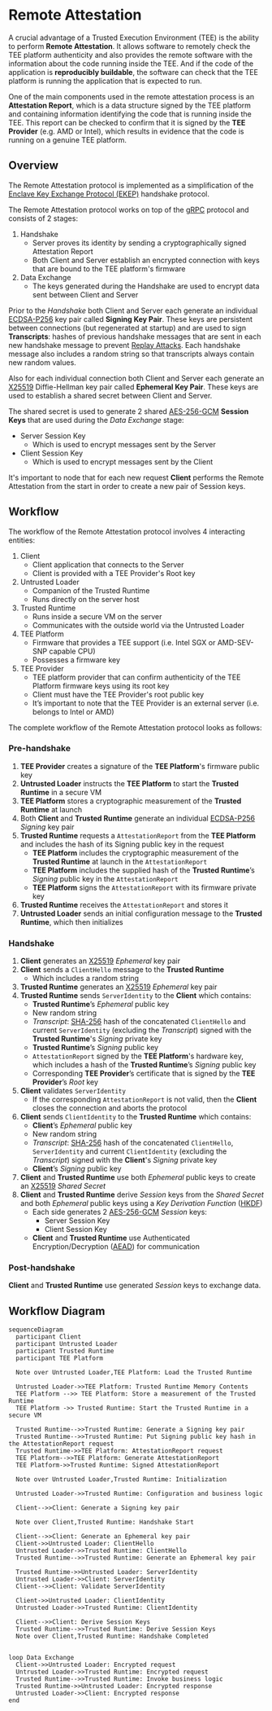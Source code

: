 # Remote Attestation

A crucial advantage of a Trusted Execution Environment (TEE) is the ability to
perform **Remote Attestation**. It allows software to remotely check the TEE
platform authenticity and also provides the remote software with the information
about the code running inside the TEE. And if the code of the application is
**reproducibly buildable**, the software can check that the TEE platform is
running the application that is expected to run.

One of the main components used in the remote attestation process is an
**Attestation Report**, which is a data structure signed by the TEE platform and
containing information identifying the code that is running inside the TEE. This
report can be checked to confirm that it is signed by the **TEE Provider** (e.g.
AMD or Intel), which results in evidence that the code is running on a genuine
TEE platform.

## Overview

The Remote Attestation protocol is implemented as a simplification of the
[Enclave Key Exchange Protocol (EKEP)](https://asylo.dev/docs/concepts/ekep.html)
handshake protocol.

The Remote Attestation protocol works on top of the [gRPC](https://grpc.io/)
protocol and consists of 2 stages:

1. Handshake
   - Server proves its identity by sending a cryptographically signed
     Attestation Report
   - Both Client and Server establish an encrypted connection with keys that are
     bound to the TEE platform's firmware
1. Data Exchange
   - The keys generated during the Handshake are used to encrypt data sent
     between Client and Server

Prior to the _Handshake_ both Client and Server each generate an individual
[ECDSA-P256](https://datatracker.ietf.org/doc/html/rfc6979) key pair called
**Signing Key Pair**. These keys are persistent between connections (but
regenerated at startup) and are used to sign **Transcripts**: hashes of previous
handshake messages that are sent in each new handshake message to prevent
[Replay Attacks](https://en.wikipedia.org/wiki/Replay_attack). Each handshake
message also includes a random string so that transcripts always contain new
random values.

Also for each individual connection both Client and Server each generate an
[X25519](https://datatracker.ietf.org/doc/html/rfc7748) Diffie-Hellman key pair
called **Ephemeral Key Pair**. These keys are used to establish a shared secret
between Client and Server.

The shared secret is used to generate 2 shared
[AES-256-GCM](https://datatracker.ietf.org/doc/html/rfc5288) **Session Keys**
that are used during the _Data Exchange_ stage:

- Server Session Key
  - Which is used to encrypt messages sent by the Server
- Client Session Key
  - Which is used to encrypt messages sent by the Client

It's important to node that for each new request **Client** performs the Remote
Attestation from the start in order to create a new pair of Session keys.

## Workflow

The workflow of the Remote Attestation protocol involves 4 interacting entities:

1. Client
   - Client application that connects to the Server
   - Client is provided with a TEE Provider's Root key
2. Untrusted Loader
   - Companion of the Trusted Runtime
   - Runs directly on the server host
3. Trusted Runtime
   - Runs inside a secure VM on the server
   - Communicates with the outside world via the Untrusted Loader
4. TEE Platform
   - Firmware that provides a TEE support (i.e. Intel SGX or AMD-SEV-SNP capable
     CPU)
   - Possesses a firmware key
5. TEE Provider
   - TEE platform provider that can confirm authenticity of the TEE Platform
     firmware keys using its root key
   - Client must have the TEE Provider's root public key
   - It’s important to note that the TEE Provider is an external server (i.e.
     belongs to Intel or AMD)

The complete workflow of the Remote Attestation protocol looks as follows:

### Pre-handshake

1. **TEE Provider** creates a signature of the **TEE Platform**'s firmware
   public key
2. **Untrusted Loader** instructs the **TEE Platform** to start the **Trusted
   Runtime** in a secure VM
3. **TEE Platform** stores a cryptographic measurement of the **Trusted
   Runtime** at launch
4. Both **Client** and **Trusted Runtime** generate an individual
   [ECDSA-P256](https://datatracker.ietf.org/doc/html/rfc6979) _Signing_ key
   pair
5. **Trusted Runtime** requests a `AttestationReport` from the **TEE Platform**
   and includes the hash of its Signing public key in the request
   - **TEE Platform** includes the cryptographic measurement of the **Trusted
     Runtime** at launch in the `AttestationReport`
   - **TEE Platform** includes the supplied hash of the **Trusted Runtime**’s
     _Signing_ public key in the `AttestationReport`
   - **TEE Platform** signs the `AttestationReport` with its firmware private
     key
6. **Trusted Runtime** receives the `AttestationReport` and stores it
7. **Untrusted Loader** sends an initial configuration message to the **Trusted
   Runtime**, which then initializes

### Handshake

1. **Client** generates an
   [X25519](https://datatracker.ietf.org/doc/html/rfc7748) _Ephemeral_ key pair
2. **Client** sends a `ClientHello` message to the **Trusted Runtime**
   - Which includes a random string
3. **Trusted Runtime** generates an
   [X25519](https://datatracker.ietf.org/doc/html/rfc7748) _Ephemeral_ key pair
4. **Trusted Runtime** sends `ServerIdentity` to the **Client** which contains:
   - **Trusted Runtime**’s _Ephemeral_ public key
   - New random string
   - _Transcript_: [SHA-256](https://datatracker.ietf.org/doc/html/rfc6234) hash
     of the concatenated `ClientHello` and current `ServerIdentity` (excluding
     the _Transcript_) signed with the **Trusted Runtime**'s _Signing_ private
     key
   - **Trusted Runtime**’s _Signing_ public key
   - `AttestationReport` signed by the **TEE Platform**'s hardware key, which
     includes a hash of the **Trusted Runtime**’s _Signing_ public key
   - Corresponding **TEE Provider**’s certificate that is signed by the **TEE
     Provider**’s _Root_ key
5. **Client** validates `ServerIdentity`
   - If the corresponding `AttestationReport` is not valid, then the **Client**
     closes the connection and aborts the protocol
6. **Client** sends `ClientIdentity` to the **Trusted Runtime** which contains:
   - **Client**’s _Ephemeral_ public key
   - New random string
   - _Transcript_: [SHA-256](https://datatracker.ietf.org/doc/html/rfc6234) hash
     of the concatenated `ClientHello`, `ServerIdentity` and current
     `ClientIdentity` (excluding the _Transcript_) signed with the **Client**'s
     _Signing_ private key
   - **Client**’s _Signing_ public key
7. **Client** and **Trusted Runtime** use both _Ephemeral_ public keys to create
   an [X25519](https://datatracker.ietf.org/doc/html/rfc7748) _Shared Secret_
8. **Client** and **Trusted Runtime** derive _Session_ keys from the _Shared
   Secret_ and both _Ephemeral_ public keys using a _Key Derivation Function_
   ([HKDF](https://datatracker.ietf.org/doc/html/rfc5869))
   - Each side generates 2
     [AES-256-GCM](https://datatracker.ietf.org/doc/html/rfc5288) _Session_
     keys:
     - Server Session Key
     - Client Session Key
   - **Client** and **Trusted Runtime** use Authenticated Encryption/Decryption
     ([AEAD](https://en.wikipedia.org/wiki/Authenticated_encryption)) for
     communication

### Post-handshake

**Client** and **Trusted Runtime** use generated _Session_ keys to exchange
data.

## Workflow Diagram

```mermaid
sequenceDiagram
  participant Client
  participant Untrusted Loader
  participant Trusted Runtime
  participant TEE Platform

  Note over Untrusted Loader,TEE Platform: Load the Trusted Runtime

  Untrusted Loader->>TEE Platform: Trusted Runtime Memory Contents
  TEE Platform -->> TEE Platform: Store a measurement of the Trusted Runtime
  TEE Platform ->> Trusted Runtime: Start the Trusted Runtime in a secure VM

  Trusted Runtime-->>Trusted Runtime: Generate a Signing key pair
  Trusted Runtime-->>Trusted Runtime: Put Signing public key hash in the AttestationReport request
  Trusted Runtime->>TEE Platform: AttestationReport request
  TEE Platform-->>TEE Platform: Generate AttestationReport
  TEE Platform->>Trusted Runtime: Signed AttestationReport

  Note over Untrusted Loader,Trusted Runtime: Initialization

  Untrusted Loader->>Trusted Runtime: Configuration and business logic

  Client-->>Client: Generate a Signing key pair

  Note over Client,Trusted Runtime: Handshake Start

  Client-->>Client: Generate an Ephemeral key pair
  Client->>Untrusted Loader: ClientHello
  Untrusted Loader->>Trusted Runtime: ClientHello
  Trusted Runtime-->>Trusted Runtime: Generate an Ephemeral key pair

  Trusted Runtime->>Untrusted Loader: ServerIdentity
  Untrusted Loader->>Client: ServerIdentity
  Client-->>Client: Validate ServerIdentity

  Client->>Untrusted Loader: ClientIdentity
  Untrusted Loader->>Trusted Runtime: ClientIdentity

  Client-->>Client: Derive Session Keys
  Trusted Runtime-->>Trusted Runtime: Derive Session Keys
  Note over Client,Trusted Runtime: Handshake Completed


loop Data Exchange
  Client->>Untrusted Loader: Encrypted request
  Untrusted Loader->>Trusted Runtime: Encrypted request
  Trusted Runtime-->>Trusted Runtime: Invoke business logic
  Trusted Runtime->>Untrusted Loader: Encrypted response
  Untrusted Loader->>Client: Encrypted response
end
```

